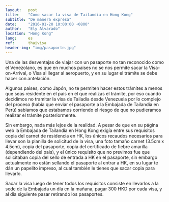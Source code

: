 ```yaml
---
layout:   post
title:    "Como sacar la visa de Tailandia en Hong Kong"
subtitle: "De manera expresa"
date:     "2016-01-20 10:00:00 +0800"
author:   "Ely Alvarado"
location: "Hong Kong"
lang:     es
ref:      thaivisa
header-img: "img/pasaporte.jpg"
---
```

Una de las desventajas de viajar con un pasaporte no tan reconocido como el Venezolano, es que en muchos paises no se nos permite sacar la Visa-on-Arrival, o Visa al llegar al aeropuerto, y en su lugar el trámite se debe hacer con antelación.

Algunos paises, como Japón, no te permiten hacer estos trámites a menos que seas residente en el país en el que realizas el trámite, por eso cuando decidimos no tramitar la visa de Tailadia desde Venezuela por lo complejo del proceso (había que enviar el pasaporte a la Embajada de Tailandia en Perú) sabiamos que estabamos corriendo el riesgo de que no pudieramos realizar el trámite posteriormente.

Sin embargo, nada más lejos de la realidad. A pesar de que en su página web la Embajada de Tailandia en Hong Kong exigía entre sus requisitos copia del carnet de residencia en HK, los únicos recaudos necesarios para llevar son la planilla de solicitud de la visa, una foto tamaño carnet (3.5cm x 4.5cm), copia del pasaporte, copia del certificado de fiebre amarilla (dependiendo del pais), y el único requisito que no previmos fue que solicitaban copia del sello de entrada a HK en el pasaporte, sin embargo actualmente no están sellando el pasaporte al entrar a HK, en su lugar te dán un papelito impreso, al cual también le tienes que sacar copia para llevarlo.

Sacar la visa luego de tener todos los requisitos consiste en llevarlos a la sede de la Embajada un día en la mañana, pagar 300 HKD por cada visa, y al día siguiente pasar retirando los pasaportes.
